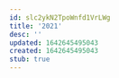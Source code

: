 ```yaml
---
id: slc2ykN2TpoWnfd1VrLWg
title: '2021'
desc: ''
updated: 1642645495043
created: 1642645495043
stub: true
---
```


